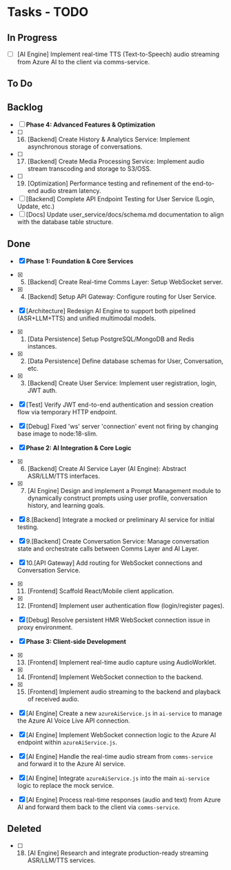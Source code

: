 # Tasks - TODO

## In Progress

- [ ] [AI Engine] Implement real-time TTS (Text-to-Speech) audio streaming from Azure AI to the client via comms-service.

## To Do


## Backlog

- [ ] **Phase 4: Advanced Features & Optimization**
- [ ] 16. [Backend] Create History & Analytics Service: Implement asynchronous storage of conversations.
- [ ] 17. [Backend] Create Media Processing Service: Implement audio stream transcoding and storage to S3/OSS.
- [ ] 19. [Optimization] Performance testing and refinement of the end-to-end audio stream latency.
- [ ] [Backend] Complete API Endpoint Testing for User Service (Login, Update, etc.)
- [ ] [Docs] Update user_service/docs/schema.md documentation to align with the database table structure.

## Done

- [x] **Phase 1: Foundation & Core Services**
- [x] 5. [Backend] Create Real-time Comms Layer: Setup WebSocket server.
- [x] 4. [Backend] Setup API Gateway: Configure routing for User Service.
- [x] [Architecture] Redesign AI Engine to support both pipelined (ASR+LLM+TTS) and unified multimodal models.
- [x] 1. [Data Persistence] Setup PostgreSQL/MongoDB and Redis instances.
- [x] 2. [Data Persistence] Define database schemas for User, Conversation, etc.
- [x] 3. [Backend] Create User Service: Implement user registration, login, JWT auth.
- [x] [Test] Verify JWT end-to-end authentication and session creation flow via temporary HTTP endpoint.
- [x] [Debug] Fixed 'ws' server 'connection' event not firing by changing base image to node:18-slim.
- [x] **Phase 2: AI Integration & Core Logic**
- [x] 6. [Backend] Create AI Service Layer (AI Engine): Abstract ASR/LLM/TTS interfaces.
- [x] 7. [AI Engine] Design and implement a Prompt Management module to dynamically construct prompts using user profile, conversation history, and learning goals.
- [x] 8.[Backend] Integrate a mocked or preliminary AI service for initial testing.
- [x] 9.[Backend] Create Conversation Service: Manage conversation state and orchestrate calls between Comms Layer and AI Layer.
- [x] 10.[API Gateway] Add routing for WebSocket connections and Conversation Service.
- [x] 11. [Frontend] Scaffold React/Mobile client application.
- [x] 12. [Frontend] Implement user authentication flow (login/register pages).
- [x] [Debug] Resolve persistent HMR WebSocket connection issue in proxy environment.
- [x] **Phase 3: Client-side Development**
- [x] 13. [Frontend] Implement real-time audio capture using AudioWorklet.
- [x] 14. [Frontend] Implement WebSocket connection to the backend.
- [x] 15. [Frontend] Implement audio streaming to the backend and playback of received audio.

- [x] [AI Engine] Create a new `azureAiService.js` in `ai-service` to manage the Azure AI Voice Live API connection.
- [x] [AI Engine] Implement WebSocket connection logic to the Azure AI endpoint within `azureAiService.js`.
- [x] [AI Engine] Handle the real-time audio stream from `comms-service` and forward it to the Azure AI service.
- [x] [AI Engine] Integrate `azureAiService.js` into the main `ai-service` logic to replace the mock service.
- [x] [AI Engine] Process real-time responses (audio and text) from Azure AI and forward them back to the client via `comms-service`.

## Deleted

- [ ] 18. [AI Engine] Research and integrate production-ready streaming ASR/LLM/TTS services.
